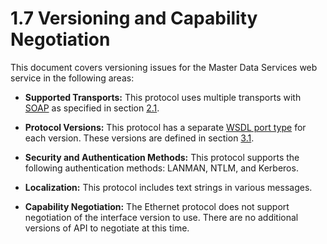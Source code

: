 <html dir="LTR" xmlns:mshelp="http://msdn.microsoft.com/mshelp" xmlns:ddue="http://ddue.schemas.microsoft.com/authoring/2003/5" xmlns:xlink="http://www.w3.org/1999/xlink" xmlns:tool="http://www.microsoft.com/tooltip">
    <head>
        <meta http-equiv="Content-Type" content="text/html; CHARSET=utf-8"></meta>
        <meta name="save" content="history"></meta>
        <title>1.7 Versioning and Capability Negotiation</title>
        <xml>
            <mshelp:toctitle title="1.7 Versioning and Capability Negotiation"></mshelp:toctitle>
            <mshelp:rltitle title="[MS-SSMDSWS-15]: Versioning and Capability Negotiation"></mshelp:rltitle>
            <mshelp:keyword index="A" term="36c34a05-a4a4-4e15-95a1-981d79f3c259"></mshelp:keyword>
            <mshelp:attr name="DCSext.ContentType" value="open specification"></mshelp:attr>
            <mshelp:attr name="AssetID" value="36c34a05-a4a4-4e15-95a1-981d79f3c259"></mshelp:attr>
            <mshelp:attr name="TopicType" value="kbRef"></mshelp:attr>
            <mshelp:attr name="DCSext.Title" value="[MS-SSMDSWS-15]: Versioning and Capability Negotiation" />
        </xml>
    </head>
    <body>
        <div id="header">
            <h1 class="heading">1.7 Versioning and Capability Negotiation</h1>
        </div>
        <div id="mainSection">
            <div id="mainBody">
                <div id="allHistory" class="saveHistory"></div>
                <div id="sectionSection0" class="section" name="collapseableSection">
                    

<p>This document covers versioning issues for the Master Data
Services web service in the following areas:</p>

<ul><li><p><span><span> 
</span></span><b>Supported Transports:</b> This protocol uses multiple
transports with <a href="ad350219-f30b-4bac-99e5-6477986f9a7a.html#gt_c1c313af-2310-4380-a6ea-c2cedc115958">SOAP</a> as
specified in section <a href="e1ecfa4d-1199-4cd6-9235-5ffbf18db0da.html">2.1</a>.</p>

</li><li><p><span><span> 
</span></span><b>Protocol Versions:</b> This protocol has a separate <a href="ad350219-f30b-4bac-99e5-6477986f9a7a.html#gt_61056d88-e7ee-4cea-8dcd-80a9ef5db083">WSDL port type</a> for each
version. These versions are defined in section <a href="d1e26e21-88bd-45d7-88fe-eb13649c90f1.html">3.1</a>.</p>

</li><li><p><span><span> 
</span></span><b>Security and Authentication Methods:</b> This protocol
supports the following authentication methods: LANMAN, NTLM, and Kerberos.</p>

</li><li><p><span><span> 
</span></span><b>Localization:</b> This protocol includes text strings in
various messages. </p>

</li><li><p><span><span> 
</span></span><b>Capability Negotiation:</b> The Ethernet protocol does not
support negotiation of the interface version to use. There are no additional
versions of API to negotiate at this time.</p>

</li></ul>
                </div>
            </div>
        </div>
    </body>
</html>